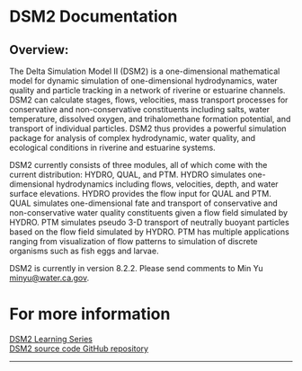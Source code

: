 # DSM2 Documentation


## Overview:

The Delta Simulation Model II (DSM2) is a one-dimensional mathematical
model for dynamic simulation of one-dimensional hydrodynamics, water
quality and particle tracking in a network of riverine or estuarine
channels. DSM2 can calculate stages, flows, velocities, mass transport
processes for conservative and non-conservative constituents including
salts, water temperature, dissolved oxygen, and trihalomethane formation
potential, and transport of individual particles. DSM2 thus provides a
powerful simulation package for analysis of complex hydrodynamic, water
quality, and ecological conditions in riverine and estuarine systems.

DSM2 currently consists of three modules, all of which come with the
current distribution: HYDRO, QUAL, and PTM. HYDRO simulates
one-dimensional hydrodynamics including flows, velocities, depth, and
water surface elevations. HYDRO provides the flow input for QUAL and
PTM. QUAL simulates one-dimensional fate and transport of conservative
and non-conservative water quality constituents given a flow field
simulated by HYDRO. PTM simulates pseudo 3-D transport of neutrally
buoyant particles based on the flow field simulated by HYDRO. PTM has
multiple applications ranging from visualization of flow patterns to
simulation of discrete organisms such as fish eggs and larvae.

DSM2 is currently in version 8.2.2. Please send comments to Min Yu
<a href="mailto:minyu@water.ca.gov"
rel="nofollow">minyu@water.ca.gov</a>.

# For more information
[DSM2 Learning Series](https://cadwrdeltamodeling.github.io/dsm2/dsm2_learning_series/)<BR>
[DSM2 source code GitHub repository](https://github.com/CADWRDeltaModeling/dsm2)

------------------------------------------------------------------------
